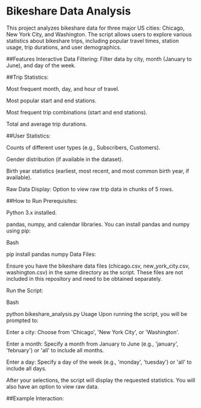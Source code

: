 
# Bikeshare Data Analysis
This project analyzes bikeshare data for three major US cities: Chicago, New York City, and Washington. The script allows users to explore various statistics about bikeshare trips, including popular travel times, station usage, trip durations, and user demographics.

##Features
Interactive Data Filtering: Filter data by city, month (January to June), and day of the week.

##Trip Statistics:

Most frequent month, day, and hour of travel.

Most popular start and end stations.

Most frequent trip combinations (start and end stations).

Total and average trip durations.

##User Statistics:

Counts of different user types (e.g., Subscribers, Customers).

Gender distribution (if available in the dataset).

Birth year statistics (earliest, most recent, and most common birth year, if available).

Raw Data Display: Option to view raw trip data in chunks of 5 rows.

##How to Run
Prerequisites:

Python 3.x installed.

pandas, numpy, and calendar libraries. You can install pandas and numpy using pip:

Bash

pip install pandas numpy
Data Files:

Ensure you have the bikeshare data files (chicago.csv, new_york_city.csv, washington.csv) in the same directory as the script. These files are not included in this repository and need to be obtained separately.

Run the Script:

Bash

python bikeshare_analysis.py
Usage
Upon running the script, you will be prompted to:

Enter a city: Choose from 'Chicago', 'New York City', or 'Washington'.

Enter a month: Specify a month from January to June (e.g., 'january', 'february') or 'all' to include all months.

Enter a day: Specify a day of the week (e.g., 'monday', 'tuesday') or 'all' to include all days.

After your selections, the script will display the requested statistics. You will also have an option to view raw data.

##Example Interaction:
